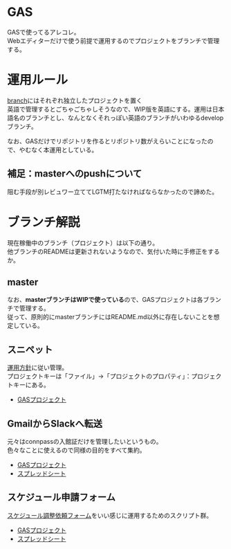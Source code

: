 # GAS
GASで使ってるアレコレ。<br>
Webエディターだけで使う前提で運用するのでプロジェクトをブランチで管理する。

# 運用ルール
[branch](https://github.com/shimajima-eiji/GAS/branches)にはそれぞれ独立したプロジェクトを置く<br>
英語で管理するとごちゃごちゃしそうなので、WIP版を英語にする。運用は日本語名のブランチとし、なんとなくそれっぽい英語のブランチがいわゆるdevelopブランチ。

なお、GASだけでリポジトリを作るとリポジトリ数がえらいことになったので、やむなく本運用としている。

## 補足：masterへのpushについて
阻む手段が別レビュワー立ててLGTM打たなければならなかったので諦めた。

# ブランチ解説
現在稼働中のブランチ（プロジェクト）は以下の通り。<br>
他ブランチのREADMEは更新されないようなので、気付いた時に手修正をするか。



## master
なお、**masterブランチはWIPで使っている**ので、GASプロジェクトは各ブランチで管理する。<br>
従って、原則的にmasterブランチにはREADME.md以外に存在しないことを想定している。

## スニペット
[運用方針](https://github.com/shimajima-eiji/GAS/pull/2#issue-363450817)に従い管理。<br>
プロジェクトキーは「ファイル」→「プロジェクトのプロパティ」：プロジェクトキーにある。

- [GASプロジェクト](https://script.google.com/d/1kU5cAgcFYhG4CnycO5XZ9f_gXgujFNYN5X4sJasfsDFtOWFVkoXTt88I/edit)

## GmailからSlackへ転送
元々はconnpassの入館証だけを管理したいというもの。<br>
色々なことに使えるので同様の目的をすべて集約。

- [GASプロジェクト](https://script.google.com/d/1z0v3Qq8gSaFH6m_m5BVOpV_pcwr1UeDRnlZufB5POZ698HbjbIOSZkgQ/edit)
- [スプレッドシート](https://docs.google.com/spreadsheets/d/19DVVGjOCQ1RmODVj_AZVdxOysZIfzPm5fwuS12S1-hE/edit)

## スケジュール申請フォーム
[スケジュール調整依頼フォーム](https://shimajima-eiji.github.io/resume/archive/recruit)をいい感じに運用するためのスクリプト群。

- [GASプロジェクト](https://script.google.com/d/1I3P9iK1Upnl2aw2-ja1ZCZab7vo9bQqQ80j2JzOgVew10l4he5SASxGT/edit)
- [スプレッドシート](https://docs.google.com/spreadsheets/d/1CFDH_NVODe7xOcQFyjlPQZneITnZzk3k7ArSv6aPKGE/edit)
